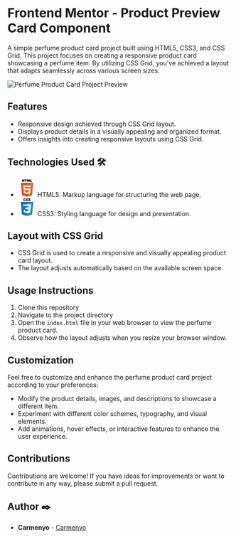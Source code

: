 # Frontend Mentor - Product Preview Card Component

A simple perfume product card project built using HTML5, CSS3, and CSS Grid. This project focuses on creating a responsive product card showcasing a perfume item. By utilizing CSS Grid, you've achieved a layout that adapts seamlessly across various screen sizes.

![Perfume Product Card Project Preview](./public/Neutral%20Minimal%20Shadow%20Photographer%20Frame%20Mockup%20Pinterest%20Pin.png)

## Features

- Responsive design achieved through CSS Grid layout.
- Displays product details in a visually appealing and organized format.
- Offers insights into creating responsive layouts using CSS Grid.

## Technologies Used 🛠️

- <img src="https://raw.githubusercontent.com/devicons/devicon/master/icons/html5/html5-original-wordmark.svg" alt="html5" width="40" height="40"/> HTML5: Markup language for structuring the web page.
- <img src="https://raw.githubusercontent.com/devicons/devicon/master/icons/css3/css3-original-wordmark.svg" alt="css3" width="40" height="40"/> CSS3: Styling language for design and presentation.

## Layout with CSS Grid

- CSS Grid is used to create a responsive and visually appealing product card layout.
- The layout adjusts automatically based on the available screen space.

## Usage Instructions

1. Clone this repository 
2. Navigate to the project directory
3. Open the `index.html` file in your web browser to view the perfume product card.
4. Observe how the layout adjusts when you resize your browser window.

## Customization

Feel free to customize and enhance the perfume product card project according to your preferences:

- Modify the product details, images, and descriptions to showcase a different item.
- Experiment with different color schemes, typography, and visual elements.
- Add animations, hover effects, or interactive features to enhance the user experience.

## Contributions

Contributions are welcome! If you have ideas for improvements or want to contribute in any way, please submit a pull request.

## Author ✒️

- **Carmenyo** - [Carmenyo](https://github.com/carmenyo)

